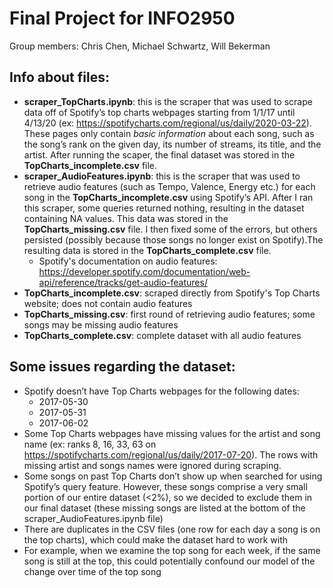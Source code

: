 # Final Project for INFO2950
Group members: Chris Chen, Michael Schwartz, Will Bekerman


## Info about files:

* __scraper_TopCharts.ipynb__: this is the scraper that was used to scrape data off of Spotify’s top charts webpages starting from 1/1/17 until 4/13/20 (ex: https://spotifycharts.com/regional/us/daily/2020-03-22). These pages only contain *basic information* about each song, such as the song’s rank on the given day, its number of streams, its title, and the artist. After running the scaper, the final dataset was stored in the __TopCharts_incomplete.csv__ file.
* __scraper_AudioFeatures.ipynb__: this is the scraper that was used to retrieve audio features (such as Tempo, Valence, Energy etc.) for each song in the __TopCharts_incomplete.csv__ using Spotify’s API. After I ran this scraper, some queries returned nothing, resulting in the dataset containing NA values. This data was stored in the __TopCharts_missing.csv__ file. I then fixed some of the errors, but others persisted (possibly because those songs no longer exist on Spotify).The resulting data is stored in the __TopCharts_complete.csv__ file.
  * Spotify's documentation on audio features: https://developer.spotify.com/documentation/web-api/reference/tracks/get-audio-features/ 
* __TopCharts_incomplete.csv__: scraped directly from Spotify's Top Charts website; does not contain audio features
* __TopCharts_missing.csv__: first round of retrieving audio features; some songs may be missing audio features
* __TopCharts_complete.csv__: complete dataset with all audio features

## Some issues regarding the dataset:
* Spotify doesn’t have Top Charts webpages for the following dates:
  * 2017-05-30
  * 2017-05-31
  * 2017-06-02
* Some Top Charts webpages have missing values for the artist and song name (ex: ranks 8, 16, 33, 63 on https://spotifycharts.com/regional/us/daily/2017-07-20). The rows with missing artist and songs names were ignored during scraping.
* Some songs on past Top Charts don’t show up when searched for using Spotify’s query feature. However, these songs comprise a very small portion of our entire dataset (<2%), so we decided to exclude them in our final dataset (these missing songs are listed at the bottom of the scraper_AudioFeatures.ipynb file)
* There are duplicates in the CSV files (one row for each day a song is on the top charts), which could make the dataset hard to work with
* For example, when we examine the top song for each week, if the same song is still at the top, this could potentially confound our model of the change over time of the top song

